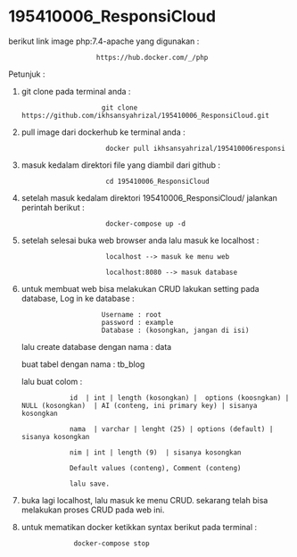 # 195410006_ResponsiCloud

berikut link image php:7.4-apache yang digunakan : 

                          https://hub.docker.com/_/php
                           
                           
Petunjuk : 
1. git clone pada terminal anda : 

                           git clone https://github.com/ikhsansyahrizal/195410006_ResponsiCloud.git
                           
2. pull image dari dockerhub ke terminal anda : 

                            docker pull ikhsansyahrizal/195410006responsi


3. masuk kedalam direktori file yang diambil dari github : 

                            cd 195410006_ResponsiCloud


4. setelah masuk kedalam direktori 195410006_ResponsiCloud/ jalankan perintah berikut :

                            docker-compose up -d


5. setelah selesai buka web browser anda lalu masuk ke localhost : 

                            localhost --> masuk ke menu web
                            
                            localhost:8080 --> masuk database
 
 6. untuk membuat web bisa melakukan CRUD lakukan setting pada database, Log in ke database : 
 
                            Username : root
                            password : example
                            Database : (kosongkan, jangan di isi)
                            
                            
    lalu create database dengan nama : data                    
    
    buat tabel dengan nama : tb_blog
    
    lalu buat colom : 
    
                    id  | int | length (kosongkan) |  options (koosngkan) | NULL (kosongkan)  | AI (conteng, ini primary key) | sisanya kosongkan
                    
                    nama  | varchar | lenght (25) | options (default) | sisanya kosongkan
                    
                    nim | int | length (9)  | sisanya kosongkan
                    
                    Default values (conteng), Comment (conteng)
                    
                    lalu save.
                    
7. buka lagi localhost, lalu masuk ke menu CRUD. sekarang telah bisa melakukan proses CRUD pada web ini.

8. untuk mematikan docker ketikkan syntax berikut pada terminal : 

                    docker-compose stop
    
                        
